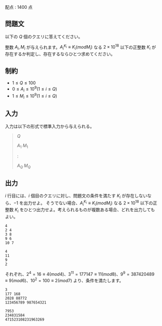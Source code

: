 配点 : $1400$ 点

## 問題文

以下の $Q$ 個のクエリに答えてください。

整数 $A_i,M_i$ が与えられます。$A_i^{K_i} \equiv K_i(mod M_i)$ なる $2 \times 10^{18}$ 以下の正整数 $K_i$ が存在するか判定し、存在するならひとつ求めてください。

## 制約

- $1 \leq Q \leq 100$
- $0 \leq A_i \leq 10^9(1 \leq i \leq Q)$
- $1 \leq M_i \leq 10^9(1 \leq i \leq Q)$

## 入力

入力は以下の形式で標準入力から与えられる。

> $Q$
> 
> $A_1$ $M_1$
> 
> :
> 
> $A_Q$ $M_Q$

## 出力

$i$ 行目には、$i$ 個目のクエリに対し、問題文の条件を満たす $K_i$ が存在しないなら、$-1$ を出力せよ。
そうでない場合、$A_i^{K_i} \equiv K_i(mod M_i)$ なる $2 \times 10^{18}$ 以下の正整数 $K_i$ をひとつ出力せよ。考えられるものが複数ある場合、どれを出力してもよい。

```input1
4
2 4
3 8
9 6
10 7
```

```output1
4
11
9
2
```

それぞれ、$2^4 = 16 \equiv 4(mod 4)$、$3^{11} = 177147 \equiv 11(mod 8)$、$9^9 = 387420489 \equiv 9(mod 6)$、$10^2 = 100 \equiv 2(mod 7)$ より、条件を満たします。

```input2
3
177 168
2028 88772
123456789 987654321
```

```output2
7953
234831584
471523108231963269
```
